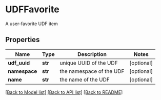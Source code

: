 # UDFFavorite

A user-favorite UDF item

## Properties
Name | Type | Description | Notes
------------ | ------------- | ------------- | -------------
**udf_uuid** | **str** | unique UUID of the UDF | [optional] 
**namespace** | **str** | the namespace of the UDF | [optional] 
**name** | **str** | the name of the UDF | [optional] 

[[Back to Model list]](../README.md#documentation-for-models) [[Back to API list]](../README.md#documentation-for-api-endpoints) [[Back to README]](../README.md)


